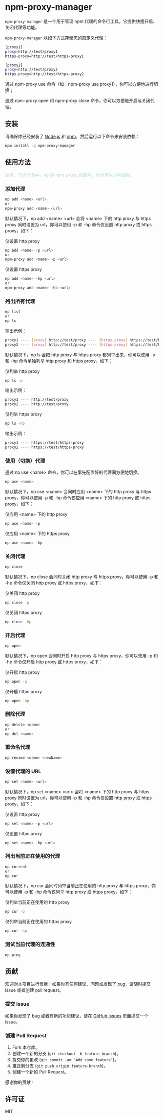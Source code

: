# npm-proxy-manager

`npm-proxy-manager` 是一个用于管理 npm 代理的命令行工具，它提供快捷开启、关闭代理等功能。

`npm-proxy-manager` 以如下方式存储您的自定义代理：

```sh
[proxy1]
proxy=http://test/proxy1
https-proxy=http://test/https-proxy1

[proxy2]
proxy=http://test/proxy2
https-proxy=http://test/https-proxy2
```

通过 npm-proxy use 命令（如：npm-proxy use proxy1），你可以方便地进行切换；

通过 npm-proxy open 和 npm-proxy close 命令，你可以方便地开启与关闭代理。

## 安装

请确保你已经安装了 [Node.js](https://nodejs.org/) 和 [npm](https://www.npmjs.com/)，然后运行以下命令来安装依赖：

```sh
npm install -g npm-proxy-manager
```

## 使用方法

<span style="color: lightblue;">注意：下述命令中，np 是 npm-proxy 的简写，你也可以书写全称。</span>

### 添加代理

```sh
np add <name> <url>
or
npm-proxy add <name> <url>
```

默认情况下，np add \<name> \<url> 会将 \<name> 下的 http proxy 与 https proxy 同时设置为 url，你可以使用 -p 和 -hp 命令仅设置 http proxy 或 https proxy，如下：

仅设置 http proxy

```sh
np add <name> -p <url>
or
npm-proxy add <name> -p <url>
```

仅设置 https proxy

```sh
np add <name> -hp <url>
or
npm-proxy add <name> -hp <url>
```

### 列出所有代理

```sh
np list
or
np ls
```

输出示例：

```sh
proxy1 ---- [proxy] http://test/proxy ---- [https-proxy] https://test/https-proxy
proxy2 ---- [proxy] http://test/proxy ---- [https-proxy] https://test/https-proxy
```

默认情况下，np ls 会把 http proxy 与 https proxy 都列举出来，你可以使用 -p 和 -hp 命令单独列举 http proxy 和 https proxy，如下：

仅列举 http proxy

```sh
np ls -p
```

输出示例：

```sh
proxy1 ---- http://test/proxy
proxy2 ---- http://test/proxy
```

仅列举 https proxy

```sh
np ls -hp
```

输出示例：

```sh
proxy1 ---- https://test/https-proxy
proxy2 ---- https://test/https-proxy
```

### 使用（切换）代理

通过 np use \<name> 命令，你可以在事先配置好的代理间方便地切换。

```sh
np use <name>
```

默认情况下，np use \<name> 会同时应用 \<name> 下的 http proxy 与 https proxy，你可以使用 -p 和 -hp 命令仅应用 \<name> 下的 http proxy 或 https proxy，如下：

仅应用 \<name> 下的 http proxy

```sh
np use <name> -p
```

仅应用 \<name> 下的 https proxy

```sh
np use <name> -hp
```

### 关闭代理

```sh
np close
```

默认情况下，np close 会同时关闭 http proxy 与 https proxy，你可以使用 -p 和 -hp 命令仅关闭 http proxy 或 https proxy，如下：

仅关闭 http proxy

```sh
np close -p
```

仅关闭 https proxy

```sh
np close -hp
```

### 开启代理

```sh
np open
```

默认情况下，np open 会同时开启 http proxy 与 https proxy，你可以使用 -p 和 -hp 命令仅开启 http proxy 或 https proxy，如下：

仅开启 http proxy

```sh
np open -p
```

仅开启 https proxy

```sh
np open -hp
```

### 删除代理

```sh
np delete <name>
or
np del <name>
```

### 重命名代理

```sh
np rename <name> <newName>
```

### 设置代理的 URL

```sh
np set <name> <url>
```

默认情况下，np set \<name> \<url> 会将 \<name> 下的 http proxy 与 https proxy 同时设置为 url，你可以使用 -p 和 -hp 命令仅设置 http proxy 或 https proxy，如下：

仅设置 http proxy

```sh
np set <name> -p <url>
```

仅设置 https proxy

```sh
np set <name> -hp <url>
```

### 列出当前正在使用的代理

```sh
np current
or
np cur
```

默认情况下，np cur 会同时列举当前正在使用的 http proxy 与 https proxy，你可以使用 -p 和 -hp 命令仅列举 http proxy 或 https proxy，如下：

仅列举当前正在使用的 http proxy

```sh
np cur -p
```

仅列举当前正在使用的 https proxy

```sh
np cur -hp
```

### 测试当前代理的连通性

```sh
np ping
```

## 贡献

欢迎对本项目进行贡献！如果你有任何建议、问题或发现了 bug，请随时提交 issue 或者创建 pull request。

### 提交 Issue

如果你发现了 bug 或者有新的功能建议，请在 [GitHub Issues](https://github.com/jsdegithub/npm-proxy-manager/issues) 页面提交一个 issue。

### 创建 Pull Request

1. Fork 本仓库。
2. 创建一个新的分支 (`git checkout -b feature-branch`)。
3. 提交你的更改 (`git commit -am 'Add some feature'`)。
4. 推送到分支 (`git push origin feature-branch`)。
5. 创建一个新的 Pull Request。

感谢你的贡献！

## 许可证

MIT
